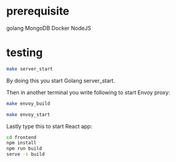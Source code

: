 # prerequisite
golang
MongoDB
Docker
NodeJS

# testing
``` bash
make server_start
```
By doing this you start Golang server_start.

Then in another terminal you write following to start Envoy proxy:

```bash
make envoy_build
```

```bash
make envoy_start
```

Lastly type this to start React app:
```bash
cd frontend
npm install
npm run build
serve -s build
```
